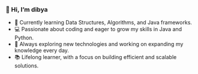 ### 👋 Hi, I’m dibya
- 🌱 Currently learning Data Structures, Algorithms, and Java frameworks.
- 💻 Passionate about coding and eager to grow my skills in Java and Python.
- 🚀 Always exploring new technologies and working on expanding my knowledge every day.
- 📚 Lifelong learner, with a focus on building efficient and scalable solutions.

<!---
dipyasaaaa/dipyasaaaa is a ✨ special ✨ repository because its `README.md` (this file) appears on your GitHub profile.
You can click the Preview link to take a look at your changes.
--->
